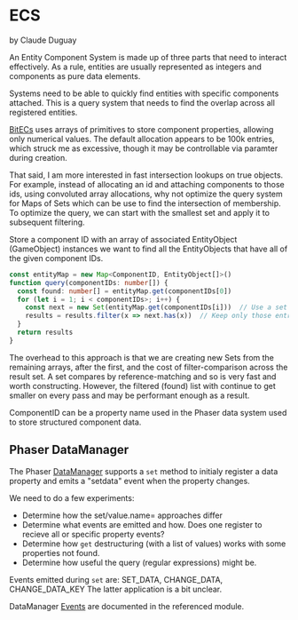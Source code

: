 # ECS

by Claude Duguay

An Entity Component System is made up of three parts that need to interact
effectively. As a rule, entities are usually represented as integers and
components as pure data elements.

Systems need to be able to quickly find entities with specific components
attached. This is a query system that needs to find the overlap across
all registered entities.

[BitECs](https://github.com/NateTheGreatt/bitECS) uses arrays of primitives
to store component properties, allowing only numerical values. The default
allocation appears to be 100k entries, which struck me as excessive, though
it may be controllable via paramter during creation.

That said, I am more interested in fast intersection lookups on true objects.
For example, instead of allocating an id and attaching components to those ids,
using convoluted array allocations, why not optimize the query system for Maps
of Sets which can be use to find the intersection of membership. To optimize
the query, we can start with the smallest set and apply it to subsequent
filtering.

Store a component ID with an array of associated EntityObject (GameObject) instances
we want to find all the EntityObjects that have all of the given component IDs.

```typescript
const entityMap = new Map<ComponentID, EntityObject[]>()
function query(componentIDs: number[]) {
  const found: number[] = entityMap.get(componentIDs[0])
  for (let i = 1; i < componentIDs>; i++) {
    const next = new Set(entityMap.get(componentIDs[i]))  // Use a set to speed up the comparison
    results = results.filter(x => next.has(x))  // Keep only those entries that match the previous found entities
  }
  return results
}
```

The overhead to this approach is that we are creating new Sets from the remaining 
arrays, after the first, and the cost of filter-comparison across the result set.
A set compares by reference-matching and so is very fast and worth constructing. 
However, the filtered (found) list with continue to get smaller on every pass and
may be performant enough as a result.

ComponentID can be a property name used in the Phaser data system used to store
structured component data.

## Phaser DataManager

The Phaser [DataManager](https://newdocs.phaser.io/docs/3.60.0/Phaser.Data.DataManager)
supports a ```set``` method to initialy register a data property and emits a "setdata"
event when the property changes.

We need to do a few experiments:

* Determine how the set/value.name= approaches differ
* Determine what events are emitted and how. Does one register 
to recieve all or specific property events?
* Determine how ```get``` destructuring (with a list of values) works with 
some properties not found.
* Determine how useful the query (regular expressions) might be.

Events emitted during ```set``` are: SET_DATA, CHANGE_DATA, CHANGE_DATA_KEY
The latter application is a bit unclear.

DataManager [Events](https://newdocs.phaser.io/docs/3.60.0/Phaser.Data.Events)
are documented in the referenced module.
